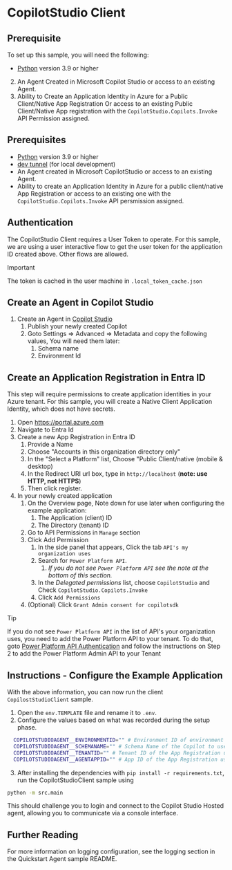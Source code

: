 # CopilotStudio Client

## Prerequisite

To set up this sample, you will need the following:

- [Python](https://www.python.org/) version 3.9 or higher
2. An Agent Created in Microsoft Copilot Studio or access to an existing Agent.
3. Ability to Create an Application Identity in Azure for a Public Client/Native App Registration Or access to an existing Public Client/Native App registration with the `CopilotStudio.Copilots.Invoke` API Permission assigned. 

## Prerequisites

- [Python](https://www.python.org/) version 3.9 or higher
- [dev tunnel](https://learn.microsoft.com/azure/developer/dev-tunnels/get-started?tabs=windows) (for local development)
- An Agent created in Microsoft CopilotStudio or access to an existing Agent.
- Ability to create an Application Identity in Azure for a public client/native App Registration or access to an existing one with the `CopilotStudio.Copilots.Invoke` API persmission assigned.

## Authentication

The CopilotStudio Client requires a User Token to operate. For this sample, we are using a user interactive flow to get the user token for the application ID created above. Other flows are allowed.

> [!Important]
> The token is cached in the user machine in `.local_token_cache.json`

## Create an Agent in Copilot Studio

1. Create an Agent in [Copilot Studio](https://copilotstudio.microsoft.com)
    1. Publish your newly created Copilot
    2. Goto Settings => Advanced => Metadata and copy the following values, You will need them later:
        1. Schema name
        2. Environment Id

## Create an Application Registration in Entra ID

This step will require permissions to create application identities in your Azure tenant. For this sample, you will create a Native Client Application Identity, which does not have secrets.

1. Open https://portal.azure.com 
2. Navigate to Entra Id
3. Create a new App Registration in Entra ID 
    1. Provide a Name
    2. Choose "Accounts in this organization directory only"
    3. In the "Select a Platform" list, Choose "Public Client/native (mobile & desktop) 
    4. In the Redirect URI url box, type in `http://localhost` (**note: use HTTP, not HTTPS**)
    5. Then click register.
4. In your newly created application
    1. On the Overview page, Note down for use later when configuring the example application:
        1. The Application (client) ID
        2. The Directory (tenant) ID
    2. Go to API Permissions in `Manage` section
    3. Click Add Permission
        1. In the side panel that appears, Click the tab `API's my organization uses`
        2. Search for `Power Platform API`.
            1. *If you do not see `Power Platform API` see the note at the bottom of this section.*
        3. In the *Delegated permissions* list, choose `CopilotStudio` and Check `CopilotStudio.Copilots.Invoke`
        4. Click `Add Permissions`
    4. (Optional) Click `Grant Admin consent for copilotsdk`

> [!TIP]
> If you do not see `Power Platform API` in the list of API's your organization uses, you need to add the Power Platform API to your tenant. To do that, goto [Power Platform API Authentication](https://learn.microsoft.com/power-platform/admin/programmability-authentication-v2#step-2-configure-api-permissions) and follow the instructions on Step 2 to add the Power Platform Admin API to your Tenant

## Instructions - Configure the Example Application

With the above information, you can now run the client `CopilostStudioClient` sample.

1. Open the `env.TEMPLATE` file and rename it to `.env`.
2. Configure the values based on what was recorded during the setup phase.

```bash
  COPILOTSTUDIOAGENT__ENVIRONMENTID="" # Environment ID of environment with the CopilotStudio App.
  COPILOTSTUDIOAGENT__SCHEMANAME="" # Schema Name of the Copilot to use
  COPILOTSTUDIOAGENT__TENANTID="" # Tenant ID of the App Registration used to login, this should be in the same tenant as the Copilot.
  COPILOTSTUDIOAGENT__AGENTAPPID="" # App ID of the App Registration used to login, this should be in the same tenant as the CopilotStudio environment.
```

3. After installing the dependencies with `pip install -r requirements.txt`, run the CopilotStudioClient sample using

```sh
python -m src.main
```

This should challenge you to login and connect to the Copilot Studio Hosted agent, allowing you to communicate via a console interface.

## Further Reading
For more information on logging configuration, see the logging section in the Quickstart Agent sample README.